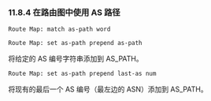 ### 11.8.4 在路由图中使用 AS 路径

```shell
Route Map: match as-path word
```



```shell
Route Map: set as-path prepend as-path
```

将给定的 AS 编号字符串添加到 AS_PATH。

```shell
Route Map: set as-path prepend last-as num
```

将现有的最后一个 AS 编号（最左边的 ASN）添加到 AS_PATH。